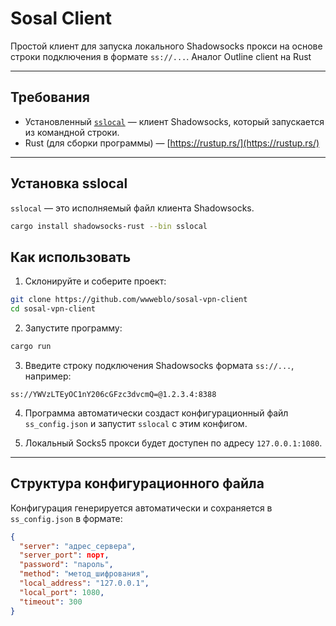 # Sosal Client

Простой клиент для запуска локального Shadowsocks прокси на основе строки подключения в формате `ss://...`. Аналог Outline client на Rust

---

## Требования

- Установленный [`sslocal`](https://github.com/shadowsocks/shadowsocks-rust) — клиент Shadowsocks, который запускается из командной строки.
- Rust (для сборки программы) — [https://rustup.rs/](https://rustup.rs/)

---

## Установка sslocal

`sslocal` — это исполняемый файл клиента Shadowsocks.

```bash
cargo install shadowsocks-rust --bin sslocal 
```

## Как использовать

1. Склонируйте и соберите проект:

```bash
git clone https://github.com/wwweblo/sosal-vpn-client
cd sosal-vpn-client
```

2. Запустите программу:

```bash
cargo run
```

3. Введите строку подключения Shadowsocks формата `ss://...`, например:

```
ss://YWVzLTEyOC1nY206cGFzc3dvcmQ=@1.2.3.4:8388
```

4. Программа автоматически создаст конфигурационный файл `ss_config.json` и запустит `sslocal` с этим конфигом.

5. Локальный Socks5 прокси будет доступен по адресу `127.0.0.1:1080`.

---

## Структура конфигурационного файла

Конфигурация генерируется автоматически и сохраняется в `ss_config.json` в формате:

```json
{
  "server": "адрес_сервера",
  "server_port": порт,
  "password": "пароль",
  "method": "метод_шифрования",
  "local_address": "127.0.0.1",
  "local_port": 1080,
  "timeout": 300
}
```
